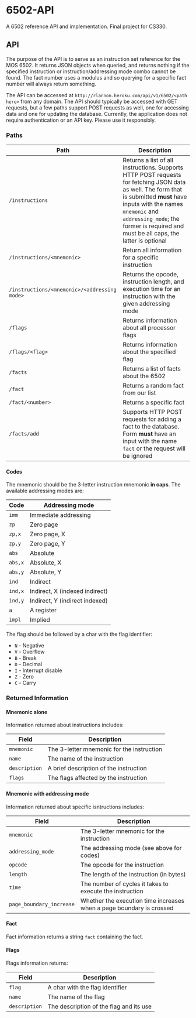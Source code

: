 # 6502-API
A 6502 reference API and implementation. Final project for CS330.

## API
The purpose of the API is to serve as an instruction set reference for the MOS 6502. It returns JSON objects when queried, and returns nothing if the specified instruction or instruction/addressing mode combo cannot be found. The fact number uses a modulus and so querying for a specific fact number will always return something.

The API can be accessed at ```http://rlannon.heroku.com/api/v1/6502/<path here>``` from any domain. The API should typically be accessed with GET requests, but a few paths support POST requests as well, one for accessing data and one for updating the database. Currently, the application does not require authentication or an API key. Please use it responsibly.

### Paths

| **Path** | **Description** |
| ---------| --------------- |
| ```/instructions``` | Returns a list of all instructions. Supports HTTP POST requests for fetching JSON data as well. The form that is submitted **must** have inputs with the names ```mnemonic``` and ```addressing_mode```; the former is required and must be all caps, the latter is optional |
| ```/instructions/<mnemonic>``` | Return all information for a specific instruction |
| ```/instructions/<mnemonic>/<addressing mode>``` | Returns the opcode, instruction length, and execution time for an instruction with the given addressing mode |
| ```/flags``` | Returns information about all processor flags |
| ```/flags/<flag>``` | Returns information about the specified flag |
| ```/facts``` | Returns a list of facts about the 6502 |
| ```/fact``` | Returns a random fact from our list |
| ```/fact/<number>``` | Returns a specific fact |
| ```/facts/add``` | Supports HTTP POST requests for adding a fact to the database. Form **must** have an input with the name ```fact``` or the request will be ignored |

#### Codes
The mnemonic should be the 3-letter instruction mnemonic **in caps**. The available addressing modes are:

| **Code** | **Addressing mode** |
| -------- | ------------------- |
| ```imm``` | Immediate addressing |
| ```zp``` | Zero page |
| ```zp,x``` | Zero page, X |
| ```zp,y``` | Zero page, Y |
| ```abs``` | Absolute |
| ```abs,x``` | Absolute, X|
| ```abs,y``` | Absolute, Y |
| ```ind``` | Indirect |
| ```ind,x``` | Indirect, X (indexed indirect) |
| ```ind,y``` | Indirect, Y (indirect indexed) |
| ```a``` | A register |
| ```impl``` | Implied |

The flag should be followed by a char with the flag identifier:
* ```N``` - Negative
* ```V``` - Overflow
* ```B``` - Break
* ```D``` - Decimal
* ```I``` - Interrupt disable
* ```Z``` - Zero
* ```C``` - Carry

### Returned Information

#### Mnemonic alone
Information returned about instructions includes:

| **Field** | **Description** |
| --------- | --------------- |
| ```mnemonic``` | The 3-letter mnemonic for the instruction |
| ```name``` | The name of the instruction |
| ```description``` | A brief description of the instruction |
| ```flags``` | The flags affected by the instruction |

#### Mnemonic with addressing mode

Information returned about specific isntructions includes:

| **Field** | **Description** |
| --------- | --------------- |
| ```mnemonic``` | The 3-letter mnemonic for the instruction |
| ```addressing_mode``` | The addressing mode (see above for codes) |
| ```opcode``` | The opcode for the instruction |
| ```length``` | The length of the instruction (in bytes) |
| ```time``` | The number of cycles it takes to execute the instruction |
| ```page_boundary_increase``` | Whether the execution time increases when a page boundary is crossed |

#### Fact
Fact information returns a string ```fact``` containing the fact.

#### Flags
Flags information returns:

| **Field** | **Description** |
| --------- | --------------- |
| ```flag``` | A char with the flag identifier |
| ```name``` | The name of the flag |
| ```description``` | The description of the flag and its use |
